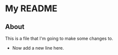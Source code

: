 # My README
## About
This is a file that I'm going to make some changes to.

- Now add a new line here.

